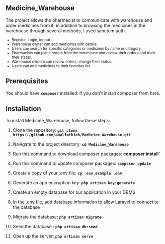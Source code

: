 
## **Medicine_Warehouse**

The project allows the pharmacist to communicate with warehouse and order medicines from it, in addition to 
browsing the medicines in the warehouse through several methods, I used sanctum auth.
<small>
- Register, Login, logout.
- Warehouse owner can add medicines with details.
- Users can search for specific categories or medicines by name or category.
- Pharmacists can place orders from the warehouse and review their orders and track their status.
- Warehouse owners can review orders, change their status.
- Users can add medicines to their favorites list.
</small>

## **Prerequisites**
You should have **`composer`** installed. If you don't install composer from here.

## **Installation**

To install Medicine_Warehouse, follow these steps:

1. Clone the repository: **`git clone https://github.com/amalfathieh/Medicine_Warehouse.git`**
2. Navigate to the project directory: **`cd Medicine_Warehouse`**
3. Run this command to download composer packages:
    **composer install`**
4. Run this command to update composer packages:
    **`composer update`**
5. Create a copy of your .env file: **`cp .env.example .env`**
6. Generate an app encryption key: **`php artisan key:generate`**

7. Create an empty database for our application in your DBMS
8. In the .env file, add database information to allow Laravel to connect to the database
9. Migrate the database: **`php artisan migrate`**

10. Seed the database : **`php artisan db:seed`**
11. Open up the server: **`php artisan serve`**
    
   
